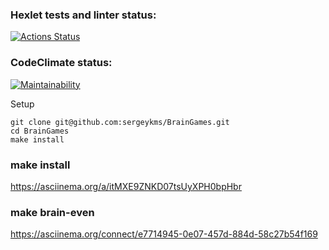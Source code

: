 ### Hexlet tests and linter status:
[![Actions Status](https://github.com/sergeykms/BrainGames/actions/workflows/hexlet-check.yml/badge.svg)](https://github.com/sergeykms/php-project-45/actions)


### CodeClimate status:
[![Maintainability](https://api.codeclimate.com/v1/badges/20222c67219279b4c477/maintainability)](https://codeclimate.com/github/sergeykms/BrainGames/maintainability)

Setup
```
git clone git@github.com:sergeykms/BrainGames.git
cd BrainGames
make install
```

### make install
https://asciinema.org/a/itMXE9ZNKD07tsUyXPH0bpHbr

### make brain-even
https://asciinema.org/connect/e7714945-0e07-457d-884d-58c27b54f169

